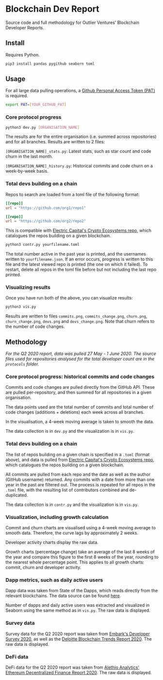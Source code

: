 # Blockchain Dev Report

Source code and full methodology for Outlier Ventures' Blockchain Developer Reports.

## Install

Requires Python.

```sh
pip3 install pandas pygithub seaborn toml
```

## Usage

For all large data pulling operations, a [Github Personal Access Token (PAT)](https://help.github.com/en/github/authenticating-to-github/creating-a-personal-access-token-for-the-command-line) is required.

```sh
export PAT=[YOUR_GITHUB_PAT]
```

### Core protocol progress

```sh
python3 dev.py [ORGANISATION_NAME]
```

The results are for the entire organisation (i.e. summed across repositories) and for all branches. Results are written to 2 files:

`[ORGANISATION_NAME]_stats.py`: Latest stats, such as star count and code churn in the last month.

`[ORGANISATION_NAME]_history.py`: Historical commits and code churn on a week-by-week basis.

### Total devs building on a chain

Repos to search are loaded from a toml file of the following format:
```toml
[[repo]]
url = "https://github.com/org1/repo1"

[[repo]]
url = "https://github.com/org2/repo2"
```

This is compatible with [Electric Capital's Crypto Ecosystems repo](https://github.com/electric-capital/crypto-ecosystems), which catalogues the repos building on a given blockchain.

```sh
python3 contr.py yourfilename.toml
```

The total number active in the past year is printed, and the usernames written to `yourfilename.json`. If an error occurs, progress is written to this file and the latest viewed repo is printed (the one on which it failed). To restart, delete all repos in the toml file before but not including the last repo printed.

### Visualizing results

Once you have run both of the above, you can visualize results:

```sh
python3 vis.py
```

Results are written to files `commits.png`, `commits_change.png`, `churn.png`, `churn_change.png`, `devs.png` and `devs_change.png`. Note that churn refers to the number of code changes.

## Methodology

*For the Q2 2020 report, data was pulled 27 May - 1 June 2020. The source files used for repositories analysed for the total developer count are in the `protocols` folder.*

### Core protocol progress: historical commits and code changes

Commits and code changes are pulled directly from the GitHub API. These are pulled per-repository, and then summed for all repositories in a given organisation.

The data points used are the total number of commits and total number of code changes (additions + deletions) each week across all branches.

In the visualisation, a 4-week moving average is taken to smooth the data.

The data collection is in `dev.py` and the visualization is in `vis.py`.

### Total devs building on a chain

The list of repos building on a given chain is specified in a `.toml` (format above), and data is pulled from [Electric Capital's Crypto Ecosystems repo](https://github.com/electric-capital/crypto-ecosystems), which catalogues the repos building on a given blockchain.

All commits are pulled from each repo and the date as well as the author (GitHub username) returned. Any commits with a date from more than one year in the past are filtered out. The process is repeated for all repos in the `.toml` file, with the resulting list of contributors combined and de-duplicated.

The data collection is in `contr.py` and the visualization is in `vis.py`.

### Visualization, including growth calculation

Commit and churn charts are visualised using a 4-week moving average to smooth data. Therefore, the curve lags by approximately 2 weeks.

Developer activity charts display the raw data.

Growth charts (percentage change) take an average of the last 8 weeks of the year and compare this figure to the first 8 weeks of the year, rounding to the nearest whole percentage point. This applies to all growth charts: commit, churn and developer activity.

### Dapp metrics, such as daily active users

Dapp data was taken from State of the Dapps, which reads directly from the relevant blockchains. The data source can be found [here](https://www.stateofthedapps.com/stats).

Number of dapps and daily active users was extracted and visualized in Seaborn using the same method as in `vis.py`. The raw data is displayed.

### Survey data

Survey data for the Q2 2020 report was taken from [Embark's Developer Survey 2020](https://blog.embarklabs.io/news/2020/03/04/2020-Blockchain-Developer-Survey/), as well as the [Deloitte Blockchain Trends Report 2020](https://www2.deloitte.com/content/dam/Deloitte/ie/Documents/Consulting/Blockchain-Trends-2020-report.pdf). The raw data is displayed.

### DeFi data

DeFi data for the Q2 2020 report was taken from [Alethio Analytics' Ethereum Decentralized Finance Report 2020](https://pages.consensys.net/ethereum-decentralized-finance-report-alethio). The raw data is displayed.